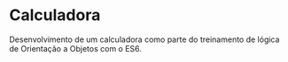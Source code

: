 # Calculadora
Desenvolvimento de um calculadora como parte do treinamento de lógica de Orientação a Objetos com o ES6.

